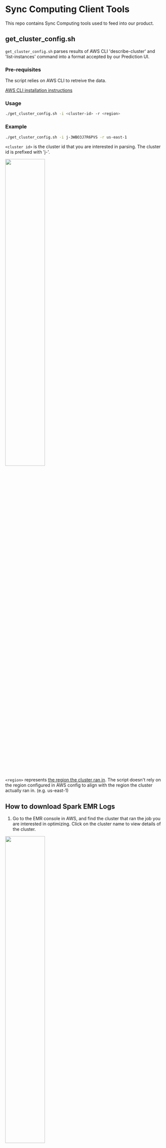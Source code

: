 # Sync Computing Client Tools

This repo contains Sync Computing tools used to feed into our product.

## get_cluster_config.sh

`get_cluster_config.sh` parses results of AWS CLI 'describe-cluster' and 'list-instances' command into a format accepted by our Prediction UI.

### Pre-requisites

The script relies on AWS CLI to retreive the data.

[AWS CLI installation instructions](https://docs.aws.amazon.com/cli/latest/userguide/cli-chap-install.html)


### Usage

```bash
./get_cluster_config.sh -i <cluster-id> -r <region>
```

### Example

```bash
./get_cluster_config.sh -i j-3WBO3J7R6PVS -r us-east-1
```

`<cluster id>` is the cluster id that you are interested in parsing. The cluster id is prefixed with 'j-'.

<img src="https://user-images.githubusercontent.com/59929718/147899913-c1305da0-aab5-4882-8faa-3beeff710ec8.png" width="50%" height="50%">

`<region>` represents [the region the cluster ran in](https://docs.aws.amazon.com/AWSEC2/latest/UserGuide/using-regions-availability-zones.html#concepts-available-regions). The script doesn't rely on the region configured in AWS config to align with the region the cluster actually ran in. (e.g. us-east-1)


## How to download Spark EMR Logs

1.  Go to the EMR console in AWS, and find the cluster that ran the job you are interested in optimizing. Click on the cluster name to view details of the cluster.
<img src="https://user-images.githubusercontent.com/59929718/147900986-44b68adf-8f7d-4fda-b84b-2c54f6015fc5.png" width="50%" height="50%">

3.  Once you are in the cluster information page, click on the “Application user interfaces” tab, and click on “Spark history server” (in red below) under “Persistent application user interfaces.”
<img src="https://user-images.githubusercontent.com/59929718/147901007-81f08b39-1c20-468f-b57c-57dcfe4e46d5.png" width="50%" height="50%">


5.  A new tab should open up with the Spark history server. It may take a minute to load. Click the download button under the event log column to download the Spark event log. That is the event log we use for the Sync analyzer.
<img src="https://user-images.githubusercontent.com/59929718/147901014-2c111ad3-3a74-4786-971c-880e578c9257.png" width="50%" height="50%">

